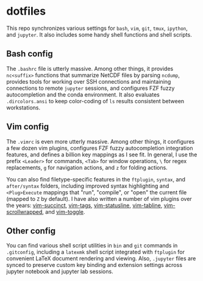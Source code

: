 dotfiles
========

This repo synchronizes various settings for `bash`, `vim`, `git`, `tmux`, `ipython`,
and `jupyter`. It also includes some handy shell functions and shell scripts.

Bash config
-----------

The `.bashrc` file is utterly massive. Among other things, it provides `nc<suffix>`
functions that summarize NetCDF files by parsing `ncdump`, provides tools for working
over SSH connections and maintaining connections to remote `jupyter` sessions, and
configures FZF fuzzy autocompletion and the conda environment. It also evaluates
`.dircolors.ansi` to keep color-coding of `ls` results consistent between workstations.

Vim config
----------

The `.vimrc` is even more utterly massive. Among other things, it configures a few dozen
vim plugins, configures FZF fuzzy autocompletion integration features, and defines a
billion key mappings as I see fit. In general, I use the prefix `<Leader>` for commands,
`<Tab>` for window operations, `\` for regex replacements, `g` for navigation actions,
and `z` for folding actions.

You can also find filetype-specific features in the `ftplugin`, `syntax`, and
`after/syntax` folders, including improved syntax highlighting and `<Plug>Execute`
mappings that "run", "compile", or "open" the current file (mapped to `Z` by default).
I have also written a number of vim plugins over the years: [vim-succinct](https://github.com/lukelbd/vim-templates),
[vim-tags](https://github.com/lukelbd/vim-tags), [vim-statusline](https://github.com/lukelbd/vim-statusline), [vim-tabline](https://github.com/lukelbd/vim-tabline), [vim-scrollwrapped](https://github.com/lukelbd/vim-scrollwrapped), and [vim-toggle](https://github.com/lukelbd/vim-toggle).

Other config
------------

You can find various shell script utilities in `bin` and `git` commands in `.gitconfig`,
including a `latexmk` shell script integrated with `ftplugin` for convenient LaTeX
document rendering and viewing. Also, `.jupyter` files are synced to preserve custom
key binding and extension settings across jupyter notebook and jupyter lab sessions.
